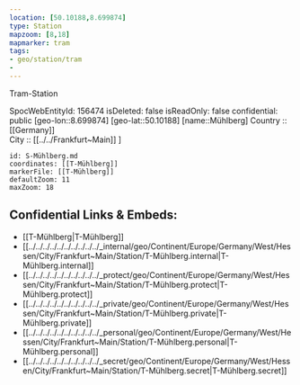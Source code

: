 ```yaml
---
location: [50.10188,8.699874] 
type: Station 
mapzoom: [8,18] 
mapmarker: tram 
tags:
- geo/station/tram
- 
---
```


Tram-Station 

SpocWebEntityId: 156474
isDeleted: false
isReadOnly: false
confidential: public
[geo-lon::8.699874] 
[geo-lat::50.10188] 
[name::Mühlberg] 
Country :: [[Germany]]  
City :: [[../../Frankfurt~Main]] ] 


```leaflet
id: S-Mühlberg.md
coordinates: [[T-Mühlberg]] 
markerFile: [[T-Mühlberg]] 
defaultZoom: 11 
maxZoom: 18
```


## Confidential Links & Embeds: 
- [[T-Mühlberg|T-Mühlberg]] 
- [[../../../../../../../../../../_internal/geo/Continent/Europe/Germany/West/Hessen/City/Frankfurt~Main/Station/T-Mühlberg.internal|T-Mühlberg.internal]] 
- [[../../../../../../../../../../_protect/geo/Continent/Europe/Germany/West/Hessen/City/Frankfurt~Main/Station/T-Mühlberg.protect|T-Mühlberg.protect]] 
- [[../../../../../../../../../../_private/geo/Continent/Europe/Germany/West/Hessen/City/Frankfurt~Main/Station/T-Mühlberg.private|T-Mühlberg.private]] 
- [[../../../../../../../../../../_personal/geo/Continent/Europe/Germany/West/Hessen/City/Frankfurt~Main/Station/T-Mühlberg.personal|T-Mühlberg.personal]] 
- [[../../../../../../../../../../_secret/geo/Continent/Europe/Germany/West/Hessen/City/Frankfurt~Main/Station/T-Mühlberg.secret|T-Mühlberg.secret]] 
